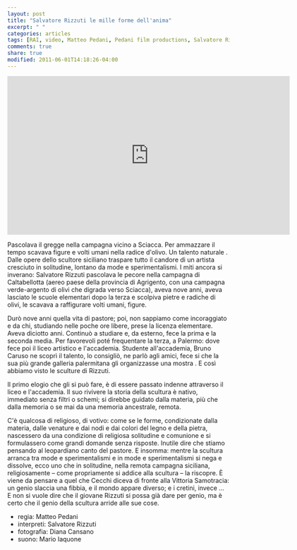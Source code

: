```yaml
---
layout: post
title: "Salvatore Rizzuti le mille forme dell'anima"
excerpt: " "
categories: articles
tags: [RAI, video, Matteo Pedani, Pedani film productions, Salvatore Rizzuti, Mario Iaquone, Diana Cansano ]
comments: true
share: true
modified: 2011-06-01T14:18:26-04:00
---
```

<iframe width="640" height="360" src="https://www.youtube.com/embed/hjg3PQANafM?rel=0" frameborder="0" allow="accelerometer; autoplay; encrypted-media; gyroscope; picture-in-picture" allowfullscreen></iframe>

Pascolava il gregge nella campagna vicino a Sciacca. Per  ammazzare il tempo scavava figure e volti umani nella radice d'olivo. Un talento naturale . Dalle opere dello scultore siciliano traspare tutto il candore di un artista cresciuto in solitudine, lontano da mode e sperimentalismi.
I miti ancora si inverano: Salvatore Rizzuti pascolava le pecore nella campagna di Caltabellotta (aereo paese della provincia di Agrigento, con una campagna verde-argento di olivi che digrada verso Sciacca), aveva nove anni, aveva lasciato le scuole elementari dopo la terza e scolpiva pietre e radiche di olivi, le scavava a raffigurare volti umani, figure.

Durò nove anni quella vita di pastore; poi, non sappiamo come incoraggiato e da chi, studiando nelle poche ore libere, prese la licenza elementare. Aveva diciotto anni. Continuò a studiare e, da esterno, fece la prima e la seconda media. Per favorevoli poté frequentare la terza, a Palermo: dove fece poi il liceo artistico e l'accademia. Studente all'accademia, Bruno Caruso ne scoprì il talento, lo consigliò, ne parlò  agli amici, fece si che la sua più grande galleria palermitana gli organizzasse una mostra . E così abbiamo visto le sculture di Rizzuti. 

Il primo elogio che gli si può fare, è di essere passato indenne attraverso il liceo e l'accademia. Il suo rivivere la storia della scultura è nativo, immediato senza filtri o schemi; si direbbe guidato dalla materia, più che dalla memoria o se mai da una memoria ancestrale, remota.

C'è qualcosa di religioso, di votivo: come se le forme, condizionate dalla materia, dalle venature e dai nodi e dai colori del legno e della pietra, nascessero da una condizione di religiosa solitudine e comunione e si formulassero come grandi domande senza risposte. Inutile dire che stiamo pensando al leopardiano canto del pastore.
E insomma: mentre la scultura arranca tra mode e sperimentalismi e in mode e sperimentalismi si nega e dissolve, ecco uno che in solitudine, nella remota campagna siciliana, religiosamente – come propriamente si addice alla scultura – la riscopre. È viene da pensare a quel che Cecchi diceva di fronte alla Vittoria Samotracia: un genio slaccia una fibbia, e il mondo appare diverso; e i cretini, invece … E non  si vuole dire che il giovane Rizzuti si possa già dare per genio, ma è certo che il genio della scultura arride alle sue cose.

* regia: Matteo Pedani
* interpreti: Salvatore Rizzuti
* fotografia: Diana Cansano
* suono: Mario Iaquone





